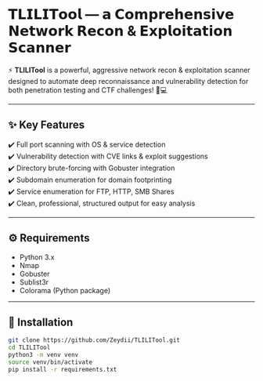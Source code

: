 # 𝗧𝗟𝗜𝗟𝗜𝗧𝗼𝗼𝗹 — 𝗮 𝗖𝗼𝗺𝗽𝗿𝗲𝗵𝗲𝗻𝘀𝗶𝘃𝗲 𝗡𝗲𝘁𝘄𝗼𝗿𝗸 𝗥𝗲𝗰𝗼𝗻 & 𝗘𝘅𝗽𝗹𝗼𝗶𝘁𝗮𝘁𝗶𝗼𝗻 𝗦𝗰𝗮𝗻𝗻𝗲𝗿  

⚡ **TLILITool** is a powerful, aggressive network recon & exploitation scanner designed to automate deep reconnaissance and vulnerability detection for both penetration testing and CTF challenges! 🎯💻  

---

## ✨ Key Features

✔️ Full port scanning with OS & service detection  
✔️ Vulnerability detection with CVE links & exploit suggestions  
✔️ Directory brute-forcing with Gobuster integration  
✔️ Subdomain enumeration for domain footprinting  
✔️ Service enumeration for FTP, HTTP, SMB Shares  
✔️ Clean, professional, structured output for easy analysis  

---

## ⚙️ Requirements

- Python 3.x  
- Nmap  
- Gobuster  
- Sublist3r  
- Colorama (Python package)  

---

## 🚀 Installation

```bash
git clone https://github.com/Zeydii/TLILITool.git
cd TLILITool
python3 -m venv venv
source venv/bin/activate
pip install -r requirements.txt
